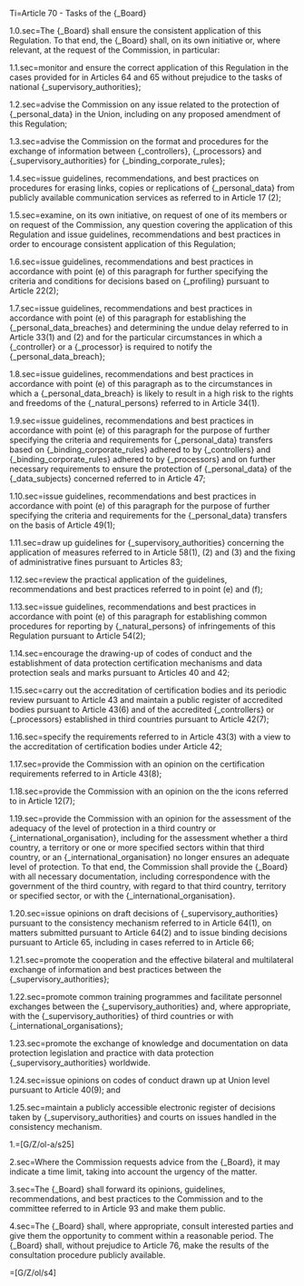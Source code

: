 Ti=Article 70 - Tasks of the {_Board}

1.0.sec=The {_Board} shall ensure the consistent application of this Regulation. To that end, the {_Board} shall, on its own initiative or, where relevant, at the request of the Commission, in particular:

1.1.sec=monitor and ensure the correct application of this Regulation in the cases provided for in Articles 64 and 65 without prejudice to the tasks of national {_supervisory_authorities};

1.2.sec=advise the Commission on any issue related to the protection of {_personal_data} in the Union, including on any proposed amendment of this Regulation;

1.3.sec=advise the Commission on the format and procedures for the exchange of information between {_controllers}, {_processors} and {_supervisory_authorities} for {_binding_corporate_rules};

1.4.sec=issue guidelines, recommendations, and best practices on procedures for erasing links, copies or replications of {_personal_data} from publicly available communication services as referred to in Article 17 (2);

1.5.sec=examine, on its own initiative, on request of one of its members or on request of the Commission, any question covering the application of this Regulation and issue guidelines, recommendations and best practices in order to encourage consistent application of this Regulation;

1.6.sec=issue guidelines, recommendations and best practices in accordance with point (e) of this paragraph for further specifying the criteria and conditions for decisions based on {_profiling} pursuant to Article 22(2);

1.7.sec=issue guidelines, recommendations and best practices in accordance with point (e) of this paragraph for establishing the {_personal_data_breaches} and determining the undue delay referred to in Article 33(1) and (2) and for the particular circumstances in which a {_controller} or a {_processor} is required to notify the {_personal_data_breach};

1.8.sec=issue guidelines, recommendations and best practices in accordance with point (e) of this paragraph as to the circumstances in which a {_personal_data_breach} is likely to result in a high risk to the rights and freedoms of the {_natural_persons} referred to in Article 34(1).

1.9.sec=issue guidelines, recommendations and best practices in accordance with point (e) of this paragraph for the purpose of further specifying the criteria and requirements for {_personal_data} transfers based on {_binding_corporate_rules} adhered to by {_controllers} and {_binding_corporate_rules} adhered to by {_processors} and on further necessary requirements to ensure the protection of {_personal_data} of the {_data_subjects} concerned referred to in Article 47;

1.10.sec=issue guidelines, recommendations and best practices in accordance with point (e) of this paragraph for the purpose of further specifying the criteria and requirements for the {_personal_data} transfers on the basis of Article 49(1);

1.11.sec=draw up guidelines for {_supervisory_authorities} concerning the application of measures referred to in Article 58(1), (2) and (3) and the fixing of administrative fines pursuant to Articles 83;

1.12.sec=review the practical application of the guidelines, recommendations and best practices referred to in point (e) and (f);

1.13.sec=issue guidelines, recommendations and best practices in accordance with point (e) of this paragraph for establishing common procedures for reporting by {_natural_persons} of infringements of this Regulation pursuant to Article 54(2);

1.14.sec=encourage the drawing-up of codes of conduct and the establishment of data protection certification mechanisms and data protection seals and marks pursuant to Articles 40 and 42;

1.15.sec=carry out the accreditation of certification bodies and its periodic review pursuant to Article 43 and maintain a public register of accredited bodies pursuant to Article 43(6) and of the accredited {_controllers} or {_processors} established in third countries pursuant to Article 42(7);

1.16.sec=specify the requirements referred to in Article 43(3) with a view to the accreditation of certification bodies under Article 42;

1.17.sec=provide the Commission with an opinion on the certification requirements referred to in Article 43(8);

1.18.sec=provide the Commission with an opinion on the the icons referred to in Article 12(7);

1.19.sec=provide the Commission with an opinion for the assessment of the adequacy of the level of protection in a third country or {_international_organisation}, including for the assessment whether a third country, a territory or one or more specified sectors within that third country, or an {_international_organisation} no longer ensures an adequate level of protection. To that end, the Commission shall provide the {_Board} with all necessary documentation, including correspondence with the government of the third country, with regard to that third country, territory or specified sector, or with the {_international_organisation}.

1.20.sec=issue opinions on draft decisions of {_supervisory_authorities} pursuant to the consistency mechanism referred to in Article 64(1), on matters submitted pursuant to Article 64(2) and to issue binding decisions pursuant to Article 65, including in cases referred to in Article 66;

1.21.sec=promote the cooperation and the effective bilateral and multilateral exchange of information and best practices between the {_supervisory_authorities};

1.22.sec=promote common training programmes and facilitate personnel exchanges between the {_supervisory_authorities} and, where appropriate, with the {_supervisory_authorities} of third countries or with {_international_organisations};

1.23.sec=promote the exchange of knowledge and documentation on data protection legislation and practice with data protection {_supervisory_authorities} worldwide.

1.24.sec=issue opinions on codes of conduct drawn up at Union level pursuant to Article 40(9); and

1.25.sec=maintain a publicly accessible electronic register of decisions taken by {_supervisory_authorities} and courts on issues handled in the consistency mechanism.

1.=[G/Z/ol-a/s25]

2.sec=Where the Commission requests advice from the {_Board}, it may indicate a time limit, taking into account the urgency of the matter.

3.sec=The {_Board} shall forward its opinions, guidelines, recommendations, and best practices to the Commission and to the committee referred to in Article 93 and make them public.

4.sec=The {_Board} shall, where appropriate, consult interested parties and give them the opportunity to comment within a reasonable period. The {_Board} shall, without prejudice to Article 76, make the results of the consultation procedure publicly available.

=[G/Z/ol/s4]
